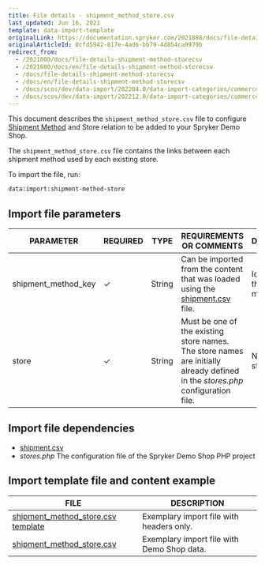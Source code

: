```yaml
---
title: File details - shipment_method_store.csv
last_updated: Jun 16, 2021
template: data-import-template
originalLink: https://documentation.spryker.com/2021080/docs/file-details-shipment-method-storecsv
originalArticleId: 0cfd5942-817e-4ad6-bb79-4d854ca9979b
redirect_from:
  - /2021080/docs/file-details-shipment-method-storecsv
  - /2021080/docs/en/file-details-shipment-method-storecsv
  - /docs/file-details-shipment-method-storecsv
  - /docs/en/file-details-shipment-method-storecsv
  - /docs/scos/dev/data-import/202204.0/data-import-categories/commerce-setup/file-details-shipment-method-store.csv.html  
  - /docs/scos/dev/data-import/202212.0/data-import-categories/commerce-setup/file-details-shipment-method-store.csv.html
---
```


This document describes the `shipment_method_store.csv` file to configure [Shipment Method](/docs/scos/user/features/{{page.version}}/shipment-feature-overview.html) and Store relation to be added to your Spryker Demo Shop.

The `shipment_method_store.csv` file contains the links between each shipment method used by each existing store.

To import the file, run:

```bash
data:import:shipment-method-store
```

## Import file parameters



| PARAMETER | REQUIRED | TYPE | REQUIREMENTS OR COMMENTS | DESCRIPTION |
| --- | --- | --- | --- | --- |
| shipment_method_key | &check; | String | Can be imported from the content that was loaded using the [shipment.csv](/docs/pbc/all/carrier-management/{{page.version}}/import-and-export-data/file-details-shipment.csv.html) file.| Identifier of the shipment method. |
| store | &check; | String | Must be one of the existing store names. The store names are initially already defined in the *stores.php* configuration file. | Name of the store. |

## Import file dependencies



* [shipment.csv](/docs/pbc/all/carrier-management/{{page.version}}/import-and-export-data/file-details-shipment.csv.html)
* *stores.php* The configuration file of the Spryker Demo Shop PHP project

## Import template file and content example



| FILE | DESCRIPTION |
| --- | --- |
| [shipment_method_store.csv template](https://spryker.s3.eu-central-1.amazonaws.com/docs/Developer+Guide/Back-End/Data+Manipulation/Data+Ingestion/Data+Import/Data+Import+Categories/Commerce+Setup/Template+shipment_method_store.csv) | Exemplary import file with headers only. |
| [shipment_method_store.csv](https://spryker.s3.eu-central-1.amazonaws.com/docs/Developer+Guide/Back-End/Data+Manipulation/Data+Ingestion/Data+Import/Data+Import+Categories/Commerce+Setup/shipment_method_store.csv) | Exemplary import file with Demo Shop data. |
